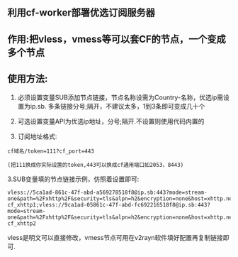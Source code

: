 ## 利用cf-worker部署优选订阅服务器

## 作用:把vless，vmess等可以套CF的节点，一个变成多个节点

## 使用方法:

1. 必须设置变量SUB添加节点链接，节点名称设需为Country-名称，优选ip需设置为ip.sb. 多条链接分号;隔开，不建议太多，1到3条即可变成几十个


2. 可选设置变量API为优选ip地址，分号;隔开.不设置则使用代码内置的
      
3. 订阅地址格式:
```
cf域名/token=111?cf_port=443

(把111换成你实际设置的token,443可以换成cf通用端口如2053，8443)
```

3.SUB变量填的节点链接示例，仿照着设置即可:
```
vless://5ca1ad-861c-47f-abd-a569278518f8@ip.sb:443?mode=stream-one&path=%2Fxhttp%2F&security=tls&alpn=h2&encryption=none&host=xhttp.nez.com&fp=chrome&type=xhttp&sni=xhttp.nez.com#Country-cf_xhttp1;vless://9ca1ad-05861c-47f-abd-fc692216518f8@ip.sb:443?mode=stream-one&path=%2Fxhttp%2F&security=tls&alpn=h2&encryption=none&host=xhttp.nez.com&fp=chrome&type=xhttp&sni=xhttp.nez.com#Country-cf_xhttp2
```
vless是明文可以直接修改，vmess节点可用在v2rayn软件填好配置再复制链接即可.
